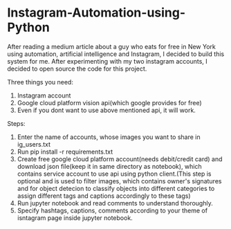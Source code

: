 # Instagram-Automation-using-Python
After reading a medium article about a guy who eats for free in New York using automation, artificial intelligence and Instagram, I decided to build this system for me.
After experimenting with my two instagram accounts, I decided to open source the code for this project.

Three things you need:
1. Instagram account
2. Google cloud platform vision api(which google provides for free)
3. Even if you dont want to use above mentioned api, it will work.

Steps:
1. Enter the name of accounts, whose images you want to share in ig_users.txt
2. Run pip install -r requirements.txt
3. Create free google cloud platform account(needs debit/credit card) and download json file(keep it in same directory as notebook), which contains service account to use api using python client.(This step is optional and is used to filter images, which contains owner's signatures and for object detecion to classify objects into different categories to assign different tags and captions accordingly to these tags)
4. Run jupyter notebook and read comments to understand thoroughly.
5. Specify hashtags, captions, comments according to your theme of isntagram page inside jupyter notebook.
